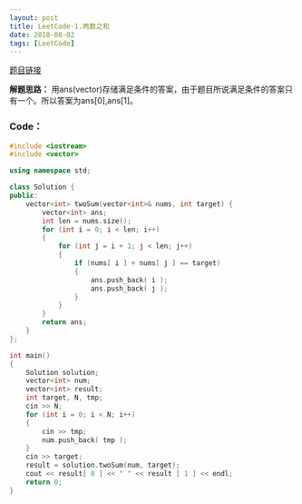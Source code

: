 ```yaml
---
layout: post
title: LeetCode-1.两数之和
date: 2018-08-02
tags: [LeetCode]
---
```


[题目链接](https://leetcode-cn.com/problems/two-sum/description/)


**解题思路：**
用ans(vector)存储满足条件的答案，由于题目所说满足条件的答案只有一个。所以答案为ans[0],ans[1]。


### Code： ###
```c++
#include <iostream>
#include <vector>

using namespace std;

class Solution {
public:
    vector<int> twoSum(vector<int>& nums, int target) {
        vector<int> ans;
        int len = nums.size();
        for (int i = 0; i < len; i++)
        {
            for (int j = i + 1; j < len; j++)
            {
                if (nums[ i ] + nums[ j ] == target)
                {
                    ans.push_back( i );
                    ans.push_back( j );
                }
            }
        }
        return ans;
    }
};

int main()
{
    Solution solution;
    vector<int> num;
    vector<int> result;
    int target, N, tmp;
    cin >> N;
    for (int i = 0; i < N; i++)
    {
        cin >> tmp;
        num.push_back( tmp );
    }
    cin >> target;
    result = solution.twoSum(num, target);
    cout << result[ 0 ] << " " << result [ 1 ] << endl;
    return 0;
}
```
